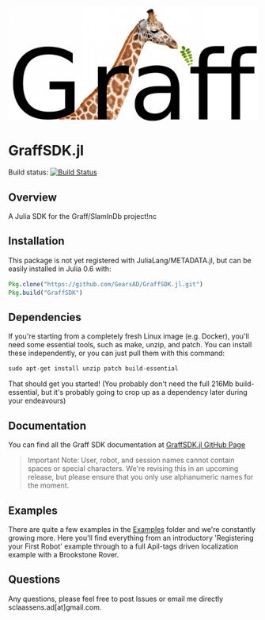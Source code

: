 ![GraffSDK Logo](graff_logo_white.png)

# GraffSDK.jl
Build status: [![Build Status](https://travis-ci.org/GearsAD/GraffSDK.jl.svg?branch=master)](https://travis-ci.org/GearsAD/GraffSDK.jl)

## Overview
A Julia SDK for the Graff/SlamInDb project!nc

## Installation
This package is not yet registered with JuliaLang/METADATA.jl, but can be easily installed in Julia 0.6 with:
```julia
Pkg.clone("https://github.com/GearsAD/GraffSDK.jl.git")
Pkg.build("GraffSDK")
```

## Dependencies

If you're starting from a completely fresh Linux image (e.g. Docker), you'll need some essential tools, such as make, unzip, and patch. You can install these independently, or you can just pull them with this command:

```julia
sudo apt-get install unzip patch build-essential
```

That should get you started! (You probably don't need the full 216Mb build-essential, but it's probably going to crop up as a dependency later during your endeavours)

## Documentation
You can find all the Graff SDK documentation at [GraffSDK.jl GitHub Page](https://gearsad.github.io/GraffSDK.jl/latest/)

> Important Note: User, robot, and session names cannot contain spaces or special characters. We're revising this in an upcoming release, but please ensure that you only use alphanumeric names for the moment.

## Examples
There are quite a few examples in the [Examples](examples) folder and we're constantly growing more. Here you'll find everything from an introductory 'Registering your First Robot' example through to a full Apil-tags driven localization example with a Brookstone Rover.  

## Questions
Any questions, please feel free to post Issues or email me directly sclaassens.ad[at]gmail.com.
